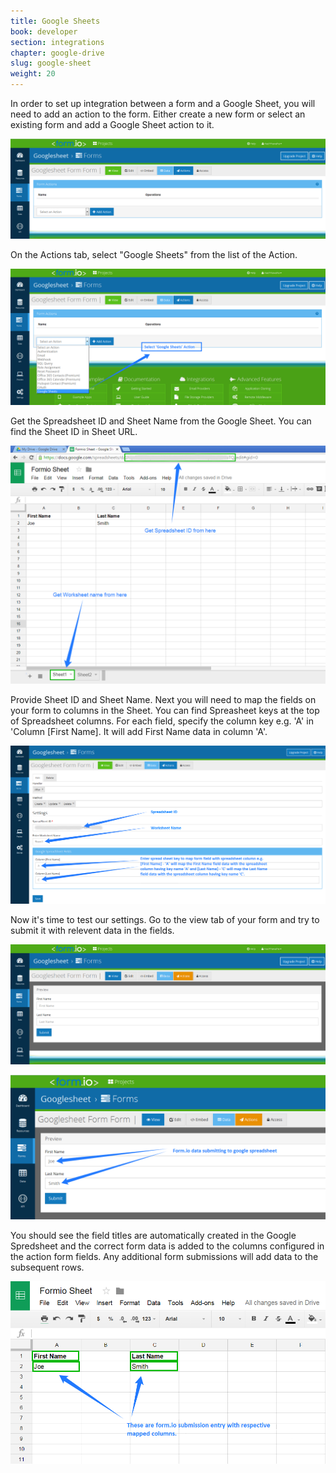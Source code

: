 ```yaml
---
title: Google Sheets
book: developer
section: integrations
chapter: google-drive
slug: google-sheet
weight: 20
---
```


In order to set up integration between a form and a Google Sheet, you will need to add an action to the form. Either create a new form or select an existing form and add a Google Sheet action to it.

![](/assets/img/googlesheet/googlesheet-actionform.png)

On the Actions tab, select "Google Sheets" from the list of the Action.

![](/assets/img/googlesheet/googlesheet-selectaction.png)

Get the Spreadsheet ID and Sheet Name from the Google Sheet. You can find the Sheet ID in Sheet URL.

![](/assets/img/googlesheet/googlesheet-spreadsheet.png)

Provide Sheet ID and Sheet Name. Next you will need to map the fields on your form to columns in the Sheet. You can find Spreasheet keys at the top of Spreadsheet columns. For each field, specify the column key e.g. 'A' in 'Column [First Name]. It will add First Name data in column 'A'.

![](/assets/img/googlesheet/googlesheet-actionmapping.png)

Now it's time to test our settings. Go to the view tab of your form and try to submit it with relevent data in the fields.

![](/assets/img/googlesheet/googlesheet-form.png)

![](/assets/img/googlesheet/googlesheet-formsubmit.png)

You should see the field titles are automatically created in the Google Spredsheet and the correct form data is added to the columns configured in the action form fields. Any additional form submissions will add data to the subsequent rows.

![](/assets/img/googlesheet/googlesheet-spreadsheetdata.png)
